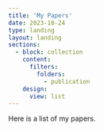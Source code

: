 ```yaml
---
title: 'My Papers'
date: 2023-10-24
type: landing
layout: landing
sections:
  - block: collection
    content:
      filters:
        folders:
          - publication
    design:
      view: list
---
```

Here is a list of my papers.